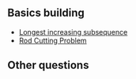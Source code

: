 ﻿## Basics building

- [Longest increasing subsequence](LongestIncreasingSubsequence.cpp)
- [Rod Cutting Problem](RodCuttingProblem.cpp)

## Other questions



